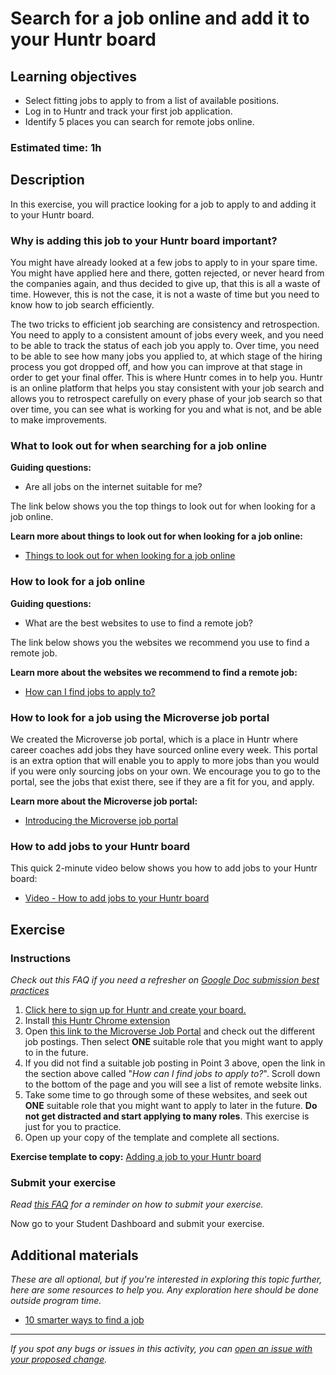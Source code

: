 # Search for a job online and add it to your Huntr board

## Learning objectives

- Select fitting jobs to apply to from a list of available positions.
- Log in to Huntr and track your first job application.
- Identify 5 places you can search for remote jobs online.

### **Estimated time**: 1h

## Description

In this exercise, you will practice looking for a job to apply to and adding it to your Huntr board.

### Why is adding this job to your Huntr board important?

You might have already looked at a few jobs to apply to in your spare time. You might have applied here and there, gotten rejected, or never heard from the companies again, and thus decided to give up, that this is all a waste of time. However, this is not the case, it is not a waste of time but you need to know how to job search efficiently.

The two tricks to efficient job searching are consistency and retrospection. You need to apply to a consistent amount of jobs every week, and you need to be able to track the status of each job you apply to. Over time, you need to be able to see how many jobs you applied to, at which stage of the hiring process you got dropped off, and how you can improve at that stage in order to get your final offer. This is where Huntr comes in to help you. Huntr is an online platform that helps you stay consistent with your job search and allows you to retrospect carefully on every phase of your job search so that over time, you can see what is working for you and what is not, and be able to make improvements. 

### What to look out for when searching for a job online

**Guiding questions:**

- Are all jobs on the internet suitable for me?

The link below shows you the top things to look out for when looking for a job online.

**Learn more about things to look out for when looking for a job online:**

- [Things to look out for when looking for a job online](https://github.com/microverseinc/curriculum-professional-skills/blob/main/job-search/things-to-look-out-for-when-looking-for-a-job-online.md)

### How to look for a job online

**Guiding questions:**

- What are the best websites to use to find a remote job?

The link below shows you the websites we recommend you use to find a remote job.

**Learn more about the websites we recommend to find a remote job:**

- [How can I find jobs to apply to?](https://microverse.zendesk.com/hc/en-us/articles/360053137813#)

### How to look for a job using the Microverse job portal

We created the Microverse job portal, which is a place in Huntr where career coaches add jobs they have sourced online every week. This portal is an extra option that will enable you to apply to more jobs than you would if you were only sourcing jobs on your own. We encourage you to go to the portal, see the jobs that exist there, see if they are a fit for you, and apply.

**Learn more about the Microverse job portal:**

- [Introducing the Microverse job portal](https://github.com/microverseinc/curriculum-professional-skills/blob/main/job-search/introducing-the-microverse-portal.md)

### How to add jobs to your Huntr board

This quick 2-minute video below shows you how to add jobs to your Huntr board:

- [Video - How to add jobs to your Huntr board](https://www.loom.com/share/191c83c20acb4e38a3d72f8d07f55b76)


## Exercise

### Instructions

*Check out this FAQ if you need a refresher on [Google Doc submission best practices](https://microverse.zendesk.com/hc/en-us/articles/360063156813)*

1. [Click here to sign up for Huntr and create your board.](https://huntr.co/microverse/signup)
2. Install [this Huntr Chrome extension](https://chrome.google.com/webstore/detail/huntr-job-search-tracker/mihdfbecejheednfigjpdacgeilhlmnf?hl=en)
3. Open [this link to the Microverse Job Portal](https://huntr.co/microverse/job-portal) and check out the different job postings. Then select **ONE** suitable role that you might want to apply to in the future.
4. If you did not find a suitable job posting in Point 3 above, open the link in the section above called "*How can I find jobs to apply to?*". Scroll down to the bottom of the page and you will see a list of remote website links.
5. Take some time to go through some of these websites, and seek out **ONE** suitable role that you might want to apply to later in the future. **Do not get distracted and start applying to many roles**. This exercise is just for you to practice.
6. Open up your copy of the template and complete all sections.

**Exercise template to copy:** [Adding a job to your Huntr board](https://docs.google.com/document/d/1rZ1Dn_JGFVbLwBQGK01kXZJRqYOIK-A8Kp5xc92vmTY/edit#heading=h.jgs62vtxnleo)

### Submit your exercise

*Read [this FAQ](https://microverse.zendesk.com/hc/en-us/articles/360061344234) for a reminder on how to submit your exercise.* 

Now go to your Student Dashboard and submit your exercise.

## Additional materials

*These are all optional, but if you're interested in exploring this topic further, here are some resources to help you. Any exploration here should be done outside program time.*

- [10 smarter ways to find a job](https://www.savethestudent.org/student-jobs/top-10-smarter-ways-to-find-a-job.html)


------

_If you spot any bugs or issues in this activity, you can [open an issue with your proposed change](https://github.com/microverseinc/curriculum-transversal-skills/blob/main/git-github/articles/open_issue.md)._
